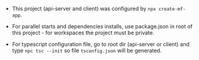 - This project (api-server and client) was configured by `npx create-mf-app`.

- For parallel starts and dependencies installs, use package.json in root of this project - for workspaces the project must be private.

- For typescript configuration file, go to root dir (api-server or client) and type `npc tsc --init` so file `tsconfig.json` will be generated.